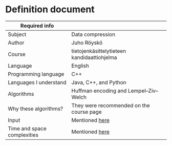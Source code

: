 # Definition document
| Required info               |                                                |
| --------------------------- | ---------------------------------------------- |
| Subject                     | Data compression                               |
| Author                      | Juho Röyskö                                    |
| Course                      | tietojenkäsittelytieteen kandidaattiohjelma    |
| Language                    | English                                        |
| Programming language        | C++                                            |
| Languages I understand      | Java, C++, and Python                          |
| Algorithms                  | Huffman encoding and Lempel–Ziv–Welch          |
| Why these algorithms?       | They were recommended on the course page       |
| Input                       | Mentioned [here](./usage-instructions.md)      |
| Time and space complexities | Mentioned [here](./Implementation-document.md) |
